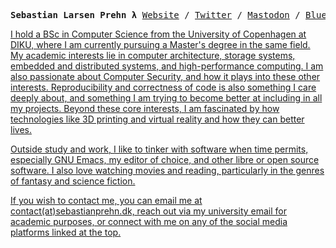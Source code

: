 <p><pre align="center">
<strong>Sebastian Larsen Prehn λ</strong> <a href="https://www.sebastianprehn.dk">Website</a> / <a href="https://twitter.com/sebastianprehn">Twitter</a> / <a href="https://emacs.ch/@sebastianprehn">Mastodon</a> / <a href="https://bsky.app/profile/sebastianprehn.bsky.social">Bluesky</pre></p>

I hold a BSc in Computer Science from the University of Copenhagen at DIKU, where I am currently pursuing a Master's degree in the same field.
My academic interests lie in computer architecture, storage systems, embedded and distributed systems, and high-performance computing.
I am also passionate about Computer Security, and how it plays into these other interests.
Reproducibility and correctness of code is also something I care deeply about, and something I am trying to become better at including in all my projects.
Beyond these core interests, I am fascinated by how technologies like 3D printing and virtual reality and how they can better lives.

Outside study and work, I like to tinker with software when time permits, especially GNU Emacs, my editor of choice, and other libre or open source software. I also love watching movies and reading, particularly in the genres of fantasy and science fiction.

If you wish to contact me, you can email me at contact(at)sebastianprehn.dk, reach out via my university email for academic purposes, or connect with me on any of the social media platforms linked at the top.
